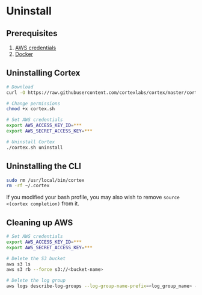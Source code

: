 # Uninstall

## Prerequisites

1. [AWS credentials](aws.md)
2. [Docker](https://docs.docker.com/install)

## Uninstalling Cortex

<!-- CORTEX_VERSION_MINOR -->

```bash
# Download
curl -O https://raw.githubusercontent.com/cortexlabs/cortex/master/cortex.sh

# Change permissions
chmod +x cortex.sh

# Set AWS credentials
export AWS_ACCESS_KEY_ID=***
export AWS_SECRET_ACCESS_KEY=***

# Uninstall Cortex
./cortex.sh uninstall
```

## Uninstalling the CLI

```bash
sudo rm /usr/local/bin/cortex
rm -rf ~/.cortex
```

If you modified your bash profile, you may also wish to remove `source <(cortex completion)` from it.

## Cleaning up AWS

```bash
# Set AWS credentials
export AWS_ACCESS_KEY_ID=***
export AWS_SECRET_ACCESS_KEY=***

# Delete the S3 bucket
aws s3 ls
aws s3 rb --force s3://<bucket-name>

# Delete the log group
aws logs describe-log-groups --log-group-name-prefix=<log_group_name> --query logGroups[*].[logGroupName] --output text | xargs -I {} aws logs delete-log-group --log-group-name {}
```
